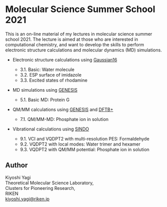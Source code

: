 # Molecular Science Summer School 2021

This is an on-line material of my lectures in molecular science summer school 2021.
The lecture is aimed at those who are interested in computational chemistry, and 
want to develop the skills to perform electronic structure calculations and 
molecular dynamics (MD) simulations.

- Electronic structure calculations using [Gaussian16](https://gaussian.com/)
  -  3.1. Basic: Water molecule
  -  3.2. ESP surface of imidazole
  -  3.3. Excited states of rhodamine 

- MD simulations using [GENESIS](https://www.r-ccs.riken.jp/labs/cbrt/)
  -  5.1. Basic MD: Protein G

- QM/MM calculations using [GENESIS](https://www.r-ccs.riken.jp/labs/cbrt/) and [DFTB+](https://dftbplus.org/)
  -  7.1. QM/MM-MD: Phosphate ion in solution 

- Vibrational calculations using [SINDO](https://tms.riken.jp/en/research/software/sindo/)
  -  9.1. VCI and VQDPT2 with multi-resolution PES: Formaldehyde
  -  9.2. VQDPT2 with local modes: Water trimer and hexamer
  -  9.3. VQDPT2 with QM/MM potential: Phosphate ion in solution

## Author
Kiyoshi Yagi  
Theoretical Molecular Science Laboratory,  
Clusters for Pioneering Research,  
RIKEN  
kiyoshi.yagi@riken.jp  
